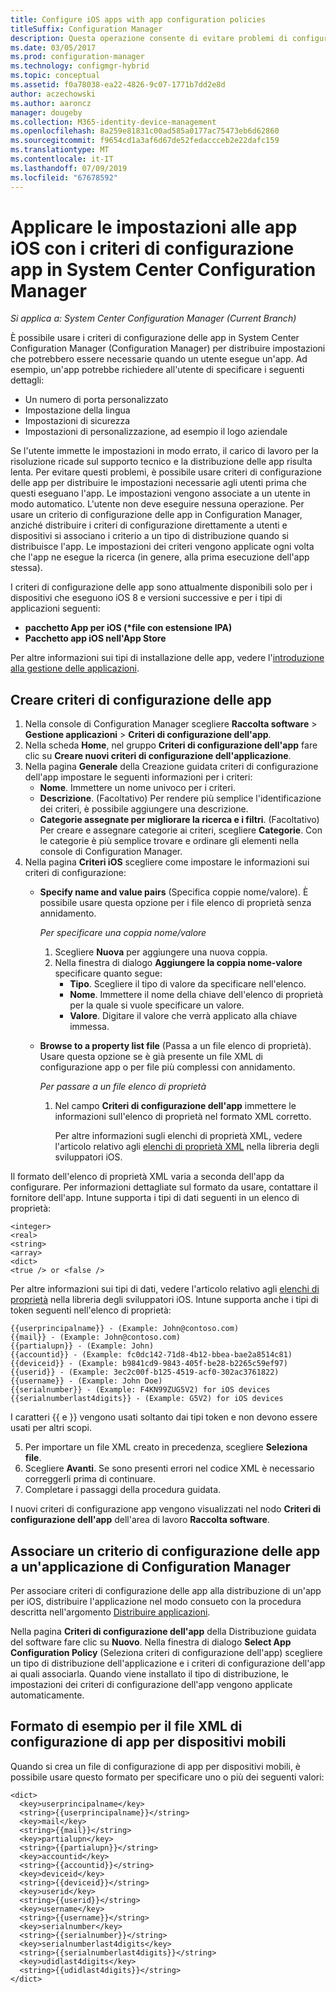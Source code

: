 ```yaml
---
title: Configure iOS apps with app configuration policies
titleSuffix: Configuration Manager
description: Questa operazione consente di evitare problemi di configurazione sui dispositivi che eseguono iOS 8 o versione successiva distribuendo i criteri di configurazione delle app agli utenti prima che gli utenti eseguano le app.
ms.date: 03/05/2017
ms.prod: configuration-manager
ms.technology: configmgr-hybrid
ms.topic: conceptual
ms.assetid: f0a78038-ea22-4826-9c07-1771b7dd2e8d
author: aczechowski
ms.author: aaroncz
manager: dougeby
ms.collection: M365-identity-device-management
ms.openlocfilehash: 8a259e81831c00ad585a0177ac75473eb6d62860
ms.sourcegitcommit: f9654cd1a3af6d67de52fedaccceb2e22dafc159
ms.translationtype: MT
ms.contentlocale: it-IT
ms.lasthandoff: 07/09/2019
ms.locfileid: "67678592"
---
```

# <a name="apply-settings-to-ios-apps-with-app-configuration-policies-in-system-center-configuration-manager"></a>Applicare le impostazioni alle app iOS con i criteri di configurazione app in System Center Configuration Manager

*Si applica a: System Center Configuration Manager (Current Branch)*


È possibile usare i criteri di configurazione delle app in System Center Configuration Manager (Configuration Manager) per distribuire impostazioni che potrebbero essere necessarie quando un utente esegue un'app. Ad esempio, un'app potrebbe richiedere all'utente di specificare i seguenti dettagli:
- Un numero di porta personalizzato
- Impostazione della lingua
- Impostazioni di sicurezza
- Impostazioni di personalizzazione, ad esempio il logo aziendale

Se l'utente immette le impostazioni in modo errato, il carico di lavoro per la risoluzione ricade sul supporto tecnico e la distribuzione delle app risulta lenta.
Per evitare questi problemi, è possibile usare criteri di configurazione delle app per distribuire le impostazioni necessarie agli utenti prima che questi eseguano l'app. Le impostazioni vengono associate a un utente in modo automatico. L'utente non deve eseguire nessuna operazione.
Per usare un criterio di configurazione delle app in Configuration Manager, anziché distribuire i criteri di configurazione direttamente a utenti e dispositivi si associano i criterio a un tipo di distribuzione quando si distribuisce l'app. Le impostazioni dei criteri vengono applicate ogni volta che l'app ne esegue la ricerca (in genere, alla prima esecuzione dell'app stessa).

I criteri di configurazione delle app sono attualmente disponibili solo per i dispositivi che eseguono iOS 8 e versioni successive e per i tipi di applicazioni seguenti:

- **pacchetto App per iOS (\*file con estensione IPA)**
- **Pacchetto app iOS nell'App Store**

Per altre informazioni sui tipi di installazione delle app, vedere l'[introduzione alla gestione delle applicazioni](/sccm/apps/understand/introduction-to-application-management).

## <a name="create-an-app-configuration-policy"></a>Creare criteri di configurazione delle app

1. Nella console di Configuration Manager scegliere **Raccolta software** > **Gestione applicazioni** > **Criteri di configurazione dell'app**.
2. Nella scheda **Home**, nel gruppo **Criteri di configurazione dell'app** fare clic su **Creare nuovi criteri di configurazione dell'applicazione**.
3. Nella pagina **Generale** della Creazione guidata criteri di configurazione dell'app impostare le seguenti informazioni per i criteri:
   - **Nome**. Immettere un nome univoco per i criteri.
   - **Descrizione**. (Facoltativo) Per rendere più semplice l'identificazione dei criteri, è possibile aggiungere una descrizione.
   - **Categorie assegnate per migliorare la ricerca e i filtri**. (Facoltativo) Per creare e assegnare categorie ai criteri, scegliere **Categorie**. Con le categorie è più semplice trovare e ordinare gli elementi nella console di Configuration Manager.
4. Nella pagina **Criteri iOS** scegliere come impostare le informazioni sui criteri di configurazione:
   - **Specify name and value pairs** (Specifica coppie nome/valore). È possibile usare questa opzione per i file elenco di proprietà senza annidamento.

      *Per specificare una coppia nome/valore*
        1. Scegliere **Nuova** per aggiungere una nuova coppia.
        2. Nella finestra di dialogo **Aggiungere la coppia nome-valore** specificare quanto segue:
            - **Tipo**. Scegliere il tipo di valore da specificare nell'elenco.
            - **Nome**. Immettere il nome della chiave dell'elenco di proprietà per la quale si vuole specificare un valore.
            - **Valore**. Digitare il valore che verrà applicato alla chiave immessa.

   - **Browse to a property list file** (Passa a un file elenco di proprietà). Usare questa opzione se è già presente un file XML di configurazione app o per file più complessi con annidamento.

     *Per passare a un file elenco di proprietà*

     1. Nel campo **Criteri di configurazione dell'app** immettere le informazioni sull'elenco di proprietà nel formato XML corretto.

        Per altre informazioni sugli elenchi di proprietà XML, vedere l'articolo relativo agli [elenchi di proprietà XML](https://developer.apple.com/library/ios/documentation/Cocoa/Conceptual/PropertyLists/UnderstandXMLPlist/UnderstandXMLPlist.html) nella libreria degli sviluppatori iOS.

Il formato dell'elenco di proprietà XML varia a seconda dell'app da configurare. Per informazioni dettagliate sul formato da usare, contattare il fornitore dell'app.
Intune supporta i tipi di dati seguenti in un elenco di proprietà:

```
<integer>
<real>
<string>
<array>
<dict>
<true /> or <false />
```

Per altre informazioni sui tipi di dati, vedere l'articolo relativo agli [elenchi di proprietà](https://developer.apple.com/library/content/documentation/Cocoa/Conceptual/PropertyLists/AboutPropertyLists/AboutPropertyLists.html) nella libreria degli sviluppatori iOS.
Intune supporta anche i tipi di token seguenti nell'elenco di proprietà:

```
{{userprincipalname}} - (Example: John@contoso.com)
{{mail}} - (Example: John@contoso.com)
{{partialupn}} - (Example: John)
{{accountid}} - (Example: fc0dc142-71d8-4b12-bbea-bae2a8514c81)
{{deviceid}} - (Example: b9841cd9-9843-405f-be28-b2265c59ef97)
{{userid}} - (Example: 3ec2c00f-b125-4519-acf0-302ac3761822)
{{username}} - (Example: John Doe)
{{serialnumber}} - (Example: F4KN99ZUG5V2) for iOS devices
{{serialnumberlast4digits}} - (Example: G5V2) for iOS devices
```

I caratteri {{ e }} vengono usati soltanto dai tipi token e non devono essere usati per altri scopi.

5. Per importare un file XML creato in precedenza, scegliere **Seleziona file**.
6. Scegliere **Avanti**. Se sono presenti errori nel codice XML è necessario correggerli prima di continuare.
7. Completare i passaggi della procedura guidata.

I nuovi criteri di configurazione app vengono visualizzati nel nodo **Criteri di configurazione dell'app** dell'area di lavoro **Raccolta software**.

## <a name="associate-an-app-configuration-policy-with-a-configuration-manager-application"></a>Associare un criterio di configurazione delle app a un'applicazione di Configuration Manager

Per associare criteri di configurazione delle app alla distribuzione di un'app per iOS, distribuire l'applicazione nel modo consueto con la procedura descritta nell'argomento [Distribuire applicazioni](/sccm/apps/deploy-use/deploy-applications).

Nella pagina **Criteri di configurazione dell'app** della Distribuzione guidata del software fare clic su **Nuovo**. Nella finestra di dialogo **Select App Configuration Policy** (Seleziona criteri di configurazione dell'app) scegliere un tipo di distribuzione dell'applicazione e i criteri di configurazione dell'app ai quali associarla.
Quando viene installato il tipo di distribuzione, le impostazioni dei criteri di configurazione dell'app vengono applicate automaticamente.

## <a name="example-format-for-the-mobile-app-configuration-xml-file"></a>Formato di esempio per il file XML di configurazione di app per dispositivi mobili

Quando si crea un file di configurazione di app per dispositivi mobili, è possibile usare questo formato per specificare uno o più dei seguenti valori:

```
<dict>
  <key>userprincipalname</key>
  <string>{{userprincipalname}}</string>
  <key>mail</key>
  <string>{{mail}}</string>
  <key>partialupn</key>
  <string>{{partialupn}}</string>
  <key>accountid</key>
  <string>{{accountid}}</string>
  <key>deviceid</key>
  <string>{{deviceid}}</string>
  <key>userid</key>
  <string>{{userid}}</string>
  <key>username</key>
  <string>{{username}}</string>
  <key>serialnumber</key>
  <string>{{serialnumber}}</string>
  <key>serialnumberlast4digits</key>
  <string>{{serialnumberlast4digits}}</string>
  <key>udidlast4digits</key>
  <string>{{udidlast4digits}}</string>
</dict>
```
